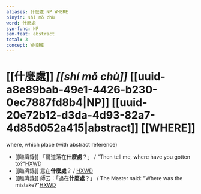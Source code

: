 ```yaml
---
aliases: 什麼處 NP WHERE
pinyin: shí mǒ chù
word: 什麼處
syn-func: NP
sem-feat: abstract
total: 3
concept: WHERE 
---
```

# [[什麼處]] *[[shí mǒ chù]]*  [[uuid-a8e89bab-49e1-4426-b230-0ec7887fd8b4|NP]] [[uuid-20e72b12-d3da-4d93-82a7-4d85d052a415|abstract]] [[WHERE]]
where, which place (with abstract reference)
 - [[臨濟錄]] 「爾道落在**什麼處**？」 / "Then tell me, where have you gotten to?"[HXWD](https://hxwd.org/textview.html?location=KR6q0053_T_001-0496c.50)
 - [[臨濟錄]] 意在**什麼處**？ / [HXWD](https://hxwd.org/textview.html?location=KR6q0053_T_001-0497c.23)
 - [[臨濟錄]] 師云：「過在**什麼處**？」 / The Master said: "Where was the mistake?"[HXWD](https://hxwd.org/textview.html?location=KR6q0053_T_001-0503c.2)